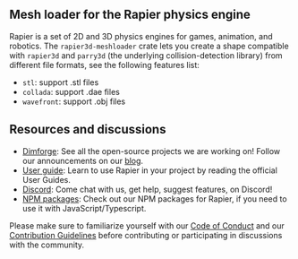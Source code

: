 ## Mesh loader for the Rapier physics engine

Rapier is a set of 2D and 3D physics engines for games, animation, and robotics. The `rapier3d-meshloader`
crate lets you create a shape compatible with `rapier3d` and `parry3d` (the underlying collision-detection
library) from different file formats, see the following features list:

- `stl`: support .stl files
- `collada`: support .dae files
- `wavefront`: support .obj files

## Resources and discussions

- [Dimforge](https://dimforge.com): See all the open-source projects we are working on! Follow our announcements
  on our [blog](https://www.dimforge.com/blog).
- [User guide](https://www.rapier.rs/docs/): Learn to use Rapier in your project by reading the official User Guides.
- [Discord](https://discord.gg/vt9DJSW): Come chat with us, get help, suggest features, on Discord!
- [NPM packages](https://www.npmjs.com/search?q=%40dimforge): Check out our NPM packages for Rapier, if you need to
  use it with JavaScript/Typescript.

Please make sure to familiarize yourself with our [Code of Conduct](CODE_OF_CONDUCT.md)
and our [Contribution Guidelines](CONTRIBUTING.md) before contributing or participating in
discussions with the community.
